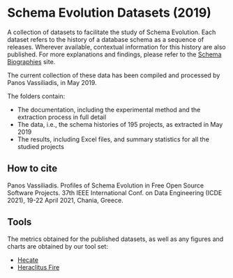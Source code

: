 # Schema Evolution Datasets (2019)

A collection of datasets to facilitate the study of Schema Evolution. Each dataset refers to the history of a database schema as a sequence of releases. Wherever available, contextual information for this history are also published. For more explanations and findings, please refer to the [Schema Biographies](http://www.cs.uoi.gr/~pvassil/projects/schemaBiographies/index.html) site.

The current collection of these data has been compiled and processed by Panos Vassiliadis, in May 2019.

The folders contain:
- The documentation, including the experimental method and the extraction process in full detail	
- The data, i.e., the schema histories of 195 projects, as extracted in May 2019
- The results, including Excel files, and summary statistics for all the studied projects

## How to cite
Panos Vassiliadis. Profiles of Schema Evolution in Free Open Source Software Projects. 37th IEEE International Conf. on Data Engineering (ICDE 2021), 19-22 April 2021, Chania, Greece.

## Tools

The metrics obtained for the published datasets, as well as any figures and charts are obtained by our tool set:
- [Hecate](https://github.com/DAINTINESS-Group/Hecate)
- [Heraclitus Fire](https://github.com/pvassil/HeraclitusFire)

